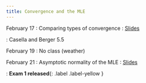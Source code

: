 ```yaml
---
title: Convergence and the MLE
---
```


February 17
: Comparing types of convergence
  : [Slides](https://sta711-s25.github.io/slides/lecture_13.pdf)
    
: Casella and Berger 5.5
  
February 19
: No class (weather)

February 21
: Asymptotic normality of the MLE
  : [Slides](https://sta711-s25.github.io/slides/lecture_14.pdf)

: **Exam 1 released**{: .label .label-yellow }